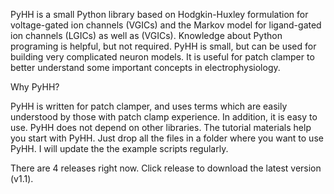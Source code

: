 PyHH is a small Python library based on Hodgkin-Huxley formulation for voltage-gated ion channels (VGICs) and the Markov model for ligand-gated ion channels (LGICs) as well as (VGICs). Knowledge about Python programing is helpful, but not required. PyHH is small, but can be used for building very complicated neuron models. It is useful for patch clamper to better understand some important concepts in electrophysiology. 

Why PyHH?

PyHH is written for patch clamper, and uses terms which are easily understood by those with patch clamp experience. In addition, it is easy to use. PyHH does not depend on other libraries. The tutorial materials help you start with PyHH. Just drop all the files in a folder where you want to use PyHH. I will update the the example scripts regularly. 

There are 4 releases right now. Click release to download the latest version (v1.1).
